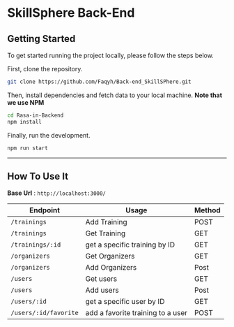 # SkillSphere Back-End

## Getting Started

To get started running the project locally, please follow the steps below.

First, clone the repository.

```bash
git clone https://github.com/Faqyh/Back-end_SkillSPhere.git
```

Then, install dependencies and fetch data to your local machine. **Note that we use NPM**

```bash
cd Rasa-in-Backend
npm install
```

Finally, run the development.

```bash
npm run start
```

---

## How To Use It

**Base Url** :  `http://localhost:3000/`

| Endpoint | Usage | Method |
|----------|-------|----------|
| `/trainings` | Add Training |  POST  |
| `/trainings` | Get Training |  GET   |
| `/trainings/:id` | get a specific training by ID |  GET   |
| `/organizers` | Get Organizers |  GET   |
| `/organizers` | Add Organizers |  Post   |
| `/users` | Get users |  GET   |
| `/users` | Add users |  Post   |
| `/users/:id` | get a specific user by ID |  GET   |
| `/users/:id/favorite` | add a favorite training to a user |  POST   |
